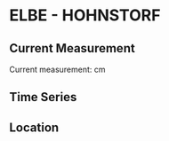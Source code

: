 # ELBE - HOHNSTORF

## Current Measurement

Current measurement: <Value topic="rivers/pegel-online/ELBE/HOHNSTORF/measurementValue"/> cm

## Time Series

<TimeSeries topic="rivers/pegel-online/ELBE/HOHNSTORF/measurementValue" period="week" />

## Location

<WorldMap>
  <Marker lat="53.3662640634696" lon="10.558835867409144" labelTopic="rivers/pegel-online/ELBE/HOHNSTORF/measurementValue" />
</WorldMap>
